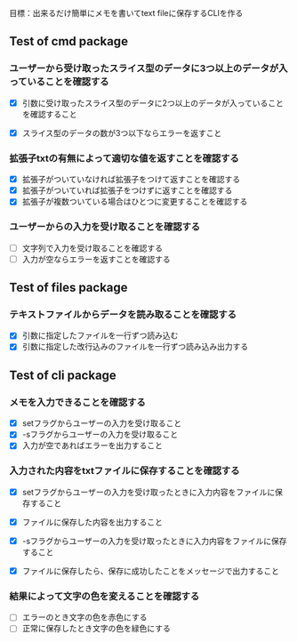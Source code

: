 目標：出来るだけ簡単にメモを書いてtext fileに保存するCLIを作る

## Test of cmd package

### ユーザーから受け取ったスライス型のデータに3つ以上のデータが入っていることを確認する
- [x] 引数に受け取ったスライス型のデータに2つ以上のデータが入っていることを確認すること
- [x] スライス型のデータの数が3つ以下ならエラーを返すこと


### 拡張子txtの有無によって適切な値を返すことを確認する
- [x] 拡張子がついていなければ拡張子をつけて返すことを確認する
- [x] 拡張子がついていれば拡張子をつけずに返すことを確認する
- [x] 拡張子が複数ついている場合はひとつに変更することを確認する

### ユーザーからの入力を受け取ることを確認する
- [ ] 文字列で入力を受け取ることを確認する
- [ ] 入力が空ならエラーを返すことを確認する

## Test of files package

### テキストファイルからデータを読み取ることを確認する
- [x] 引数に指定したファイルを一行ずつ読み込む
- [x] 引数に指定した改行込みのファイルを一行ずつ読み込み出力する

## Test of cli package

### メモを入力できることを確認する
- [x] setフラグからユーザーの入力を受け取ること
- [x] -sフラグからユーザーの入力を受け取ること
- [x] 入力が空であればエラーを出力すること

### 入力された内容をtxtファイルに保存することを確認する
- [x] setフラグからユーザーの入力を受け取ったときに入力内容をファイルに保存すること
- [x] ファイルに保存した内容を出力すること
- [x] -sフラグからユーザーの入力を受け取ったときに入力内容をファイルに保存すること
- [x] ファイルに保存したら、保存に成功したことをメッセージで出力すること


### 結果によって文字の色を変えることを確認する
- [ ] エラーのとき文字の色を赤色にする
- [ ] 正常に保存したとき文字の色を緑色にする